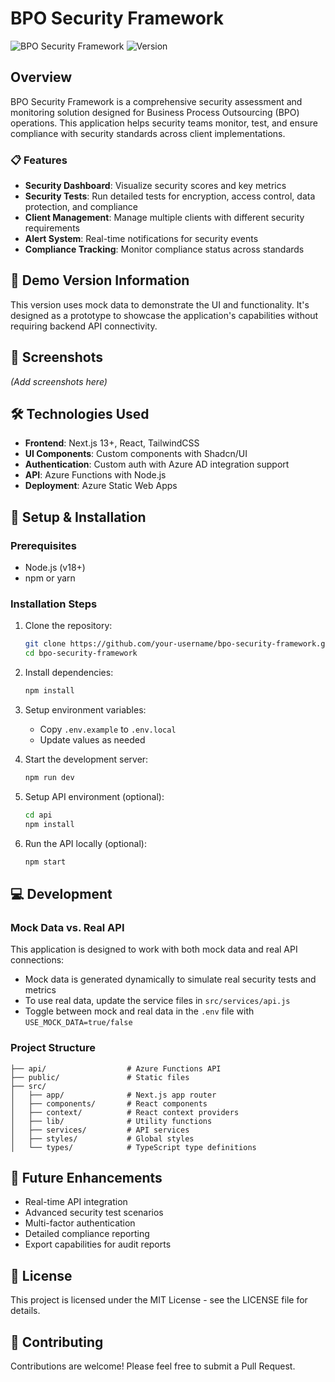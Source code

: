# BPO Security Framework

![BPO Security Framework](https://img.shields.io/badge/Status-Prototype-blue)
![Version](https://img.shields.io/badge/Version-1.0.0-green)

## Overview

BPO Security Framework is a comprehensive security assessment and monitoring solution designed for Business Process Outsourcing (BPO) operations. This application helps security teams monitor, test, and ensure compliance with security standards across client implementations.

### 📋 Features

- **Security Dashboard**: Visualize security scores and key metrics
- **Security Tests**: Run detailed tests for encryption, access control, data protection, and compliance
- **Client Management**: Manage multiple clients with different security requirements
- **Alert System**: Real-time notifications for security events
- **Compliance Tracking**: Monitor compliance status across standards

## 🚀 Demo Version Information

This version uses mock data to demonstrate the UI and functionality. It's designed as a prototype to showcase the application's capabilities without requiring backend API connectivity.

## 📸 Screenshots

*(Add screenshots here)*

## 🛠️ Technologies Used

- **Frontend**: Next.js 13+, React, TailwindCSS
- **UI Components**: Custom components with Shadcn/UI
- **Authentication**: Custom auth with Azure AD integration support
- **API**: Azure Functions with Node.js
- **Deployment**: Azure Static Web Apps

## 🔧 Setup & Installation

### Prerequisites

- Node.js (v18+)
- npm or yarn

### Installation Steps

1. Clone the repository:
   ```bash
   git clone https://github.com/your-username/bpo-security-framework.git
   cd bpo-security-framework
   ```

2. Install dependencies:
   ```bash
   npm install
   ```

3. Setup environment variables:
   - Copy `.env.example` to `.env.local`
   - Update values as needed

4. Start the development server:
   ```bash
   npm run dev
   ```

5. Setup API environment (optional):
   ```bash
   cd api
   npm install
   ```

6. Run the API locally (optional):
   ```bash
   npm start
   ```

## 💻 Development

### Mock Data vs. Real API

This application is designed to work with both mock data and real API connections:

- Mock data is generated dynamically to simulate real security tests and metrics
- To use real data, update the service files in `src/services/api.js`
- Toggle between mock and real data in the `.env` file with `USE_MOCK_DATA=true/false`

### Project Structure

```
├── api/                  # Azure Functions API
├── public/               # Static files
├── src/
│   ├── app/              # Next.js app router
│   ├── components/       # React components
│   ├── context/          # React context providers
│   ├── lib/              # Utility functions
│   ├── services/         # API services
│   ├── styles/           # Global styles
│   └── types/            # TypeScript type definitions
```

## 📱 Future Enhancements

- Real-time API integration
- Advanced security test scenarios
- Multi-factor authentication
- Detailed compliance reporting
- Export capabilities for audit reports

## 📄 License

This project is licensed under the MIT License - see the LICENSE file for details.

## 🤝 Contributing

Contributions are welcome! Please feel free to submit a Pull Request.
